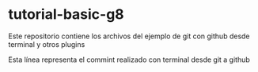 # tutorial-basic-g8
Este repositorio contiene los archivos del ejemplo de git con github desde  terminal y otros plugins

Esta línea representa el commint realizado con terminal desde git a github
